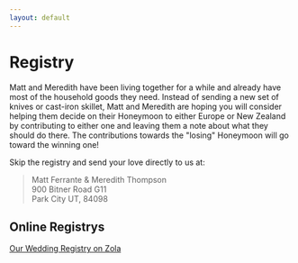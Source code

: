 ```yaml
---
layout: default
---
```


# Registry

Matt and Meredith have been living together for a while and already have most of the household goods they need. Instead of sending a new set of knives or cast-iron skillet, Matt and Meredith are hoping you will consider helping them decide on their Honeymoon to either Europe or New Zealand by contributing to either one and leaving them a note about what they should do there. The contributions towards the "losing" Honeymoon will go toward the winning one!

Skip the registry and send your love directly to us at:

> Matt Ferrante & Meredith Thompson  
> 900 Bitner Road G11  
> Park City UT, 84098

## Online Registrys

<a class="zola-registry-embed" href="www.zola.com/registry/mattandmeredithaugust10" data-registry-key="mattandmeredithaugust10">Our Wedding Registry on Zola</a><script>!function(e,t,n){var s,a=e.getElementsByTagName(t)[0];e.getElementById(n)||(s=e.createElement(t),s.id=n,s.async=!0,s.src="https://widget.zola.com/js/widget.js",a.parentNode.insertBefore(s,a))}(document,"script","zola-wjs");</script>
